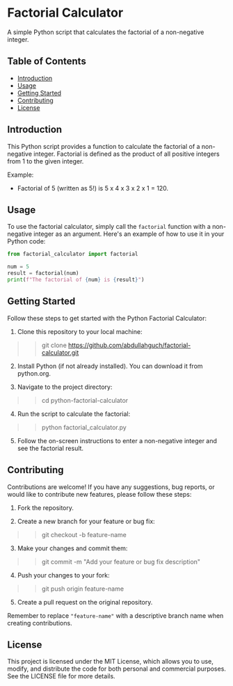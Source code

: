 # Factorial Calculator

A simple Python script that calculates the factorial of a non-negative integer.

## Table of Contents
- [Introduction](#introduction)
- [Usage](#usage)
- [Getting Started](#getting-started)
- [Contributing](#contributing)
- [License](#license)

## Introduction

This Python script provides a function to calculate the factorial of a non-negative integer. Factorial is defined as the product of all positive integers from 1 to the given integer.

Example:
- Factorial of 5 (written as 5!) is 5 x 4 x 3 x 2 x 1 = 120.

## Usage

To use the factorial calculator, simply call the `factorial` function with a non-negative integer as an argument. Here's an example of how to use it in your Python code:

```python
from factorial_calculator import factorial

num = 5
result = factorial(num)
print(f"The factorial of {num} is {result}")

```

## Getting Started

Follow these steps to get started with the Python Factorial Calculator:

1. Clone this repository to your local machine:

>> git clone https://github.com/abdullahguch/factorial-calculator.git

2. Install Python (if not already installed). You can download it from python.org.

3. Navigate to the project directory:

>> cd python-factorial-calculator

4. Run the script to calculate the factorial:

>> python factorial_calculator.py

5. Follow the on-screen instructions to enter a non-negative integer and see the factorial result.

## Contributing

Contributions are welcome! If you have any suggestions, bug reports, or would like to contribute new features, please follow these steps:

1. Fork the repository.

2. Create a new branch for your feature or bug fix:

>> git checkout -b feature-name

3. Make your changes and commit them:

>> git commit -m "Add your feature or bug fix description"

4. Push your changes to your fork:

>> git push origin feature-name

5. Create a pull request on the original repository.

Remember to replace `"feature-name"` with a descriptive branch name when creating contributions.

## License

This project is licensed under the MIT License, which allows you to use, modify, and distribute the code for both personal and commercial purposes. See the LICENSE file for more details.

